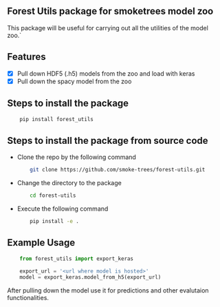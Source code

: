 ## Forest Utils package for smoketrees model zoo

This package will be useful for carrying out all the utilities of the model zoo.`

## Features

- [X] Pull down HDF5 (.h5) models from the zoo and load with keras
- [X] Pull down the spacy model from the zoo

## Steps to install the package

``` bash
    pip install forest_utils
```

## Steps to install the package from source code

- Clone the repo by the following command
    ``` bash
        git clone https://github.com/smoke-trees/forest-utils.git
    ```
- Change the directory to the package 
    ``` bash
        cd forest-utils
    ```
- Execute the following command
    ``` bash
        pip install -e .
    ```

## Example Usage

``` Python
    from forest_utils import export_keras

    export_url = '<url where model is hosted>'
    model = export_keras.model_from_h5(export_url)
```
After pulling down the model use it for predictions and other evalutaion functionalities.